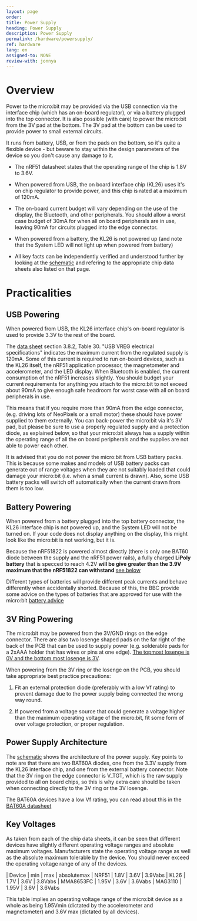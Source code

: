```yaml
---
layout: page
order:
title: Power Supply
heading: Power Supply
description: Power Supply
permalink: /hardware/powersupply/
ref: hardware
lang: en
assigned-to: NONE
review-with: jonnya
---
```



# Overview

Power to the micro:bit may be provided via the USB connection via the
interface chip (which has an on-board regulator), or via a battery plugged into the top
connector. It is also possible (with care) to power the micro:bit from the 3V pad at the
bottom. The 3V pad at the bottom can be used to provide power to small external circuits.

It runs from battery, USB, or from the pads on the bottom,
so it's quite a flexible device - but beware to stay within
the design parameters of the device so you don't cause any
damage to it.

* The nRF51 datasheet states that the operating range of the chip is 1.8V to 3.6V.

* When powered from USB, the on board interface chip (KL26) uses it's on chip
regulator to provide power, and this chip is rated at a maximum of 120mA.

* The on-board current budget will vary depending on the use of the display,
the Bluetooth, and other peripherals. You should allow a worst case budget
of 30mA for when all on board peripherals are in use, leaving 90mA for circuits
plugged into the edge connector.

* When powered from a battery, the KL26 is not powered up (and note that the
System LED will not light up when powered from battery)

* All key facts can be independently verified and understood further by looking
at the [schematic](/hardware/schematic/) and refering to the appropriate chip data
sheets also listed on that page.


# Practicalities

## USB Powering

When powered from USB, the KL26 interface chip's on-board regulator is used
to provide 3.3V to the rest of the board.

The [data sheet](http://www.nxp.com/docs/pcn_attachments/16440_KL26P64M48SF5_Rev.4.pdf)
section 3.8.2, Table 30. "USB VREG electrical specifications" indicates the maximum
current from the regulated supply is 120mA. Some of this current is required to
run on-board devices, such as the KL26 itself, the nRF51 application processor, the magnetometer
and accelerometer, and the LED display. When Bluetooth is enabled, the current
consumption of the nRF51 increases slightly. You should budget your current
requirements for anything you attach to the micro:bit to not exceed about
90mA to give enough safe headroom for worst case with all on board peripherals
in use.

This means that if you require more than 90mA from the edge connector,
(e.g. driving lots of NeoPixels or a small motor) these should have power supplied
to them externally. You can back-power the micro:bit via it's 3V pad, but please
be sure to use a properly regulated supply and a protection diode, as explained
below, so that your micro:bit always has a supply within the operating range of
all the on board peripherals and the supplies are not able to power each other.

It is advised that you do not power the micro:bit from USB battery packs. This is
because some makes and models of USB battery packs can generate out of range
voltages when they are not suitably loaded that could damage your micro:bit
(i.e. when a small current is drawn).
Also, some USB battery packs will switch off automatically when the current
drawn from them is too low.

## Battery Powering

When powered from a battery plugged into the top battery connector, the
KL26 interface chip is not powered up, and the System LED will not be
turned on. If your code does not display anything on the display,
this might look like the micro:bit is not working, but it is.

Because the nRF51822 is powered almost directly (there is only one BAT60 diode
between the supply and the nRF51 power rails), a fully charged **LiPoly battery**
that is specced to reach 4.2V **will be give greater than the 3.9V maximum that
the nRF51822 can withstand** [see below](#key-voltages)

Different types of batteries will provide different peak currents and behave
differently when accidentally shorted. Because of this, the BBC
provide some advice on the types of batteries that are approved for use
with the micro:bit [battery advice](https://www.microbit.co.uk/help#batteries)

## 3V Ring Powering

The micro:bit may be powered from the 3V/GND rings on the edge connector.
There are also two losenge shaped pads on the far right of the back of the PCB
that can be used to supply power (e.g. solderable pads for a 2xAAA holder that
has wires or pins at one edge). [The topmost losenge is 0V and the bottom most
losenge is 3V](../../accessories/making-accessories/#battery-pads).

When powering from the 3V ring or the losenge on the PCB, you should take
appropriate best practice precautions:

1. Fit an external protection diode (preferably with a low Vf rating)
to prevent damage due to the power supply being connected the wrong way
round.

2. If powered from a voltage source that could generate a voltage higher
than the maximum operating voltage of the micro:bit, fit some form
of over voltage protection, or proper regulation.


## Power Supply Architecture

The [schematic](/hardware/schematic/) shows the architecture of the power supply.
Key points to note are that there are two BAT60A diodes, one from the 3.3V
supply from the KL26 interface chip, and one from the external battery connector.
Note that the 3V ring on the edge connector is V_TGT, which is the raw
supply provided to all on board chips, so this is why extra care
should be taken when connecting directly to the 3V ring or the 3V losenge.

The BAT60A devices have a low Vf rating, you can read about this in the
[BAT60A datasheet](http://www.infineon.com/dgdl/Infineon-BAT60ASERIES-DS-v01_01-en.pdf?fileId=db3a304313d846880113def70c9304a9)


## Key Voltages

As taken from each of the chip data sheets, it can be seen that different
devices have slightly different operating voltage ranges and absolute
maximum voltages. Manufacturers state the operating voltage range as well
as the absolute maximum tolerable by the device. You should never exceed
the operating voltage range of any of the devices.

| Device     | min   | max  | absolutemax
| NRF51      | 1.8V  | 3.6V | 3.9Vabs
| KL26       | 1.7V  | 3.6V | 3.8Vabs
| MMA8653FC  | 1.95V | 3.6V | 3.6Vabs
| MAG3110    | 1.95V | 3.6V | 3.6Vabs

This table implies an operating voltage range of the micro:bit device as a whole
as being 1.95Vmin (dictated by the accelerometer and magnetometer) and
3.6V max (dictated by all devices).
